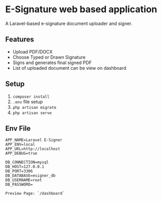 # E-Signature web based application

A Laravel-based e-signature document uploader and signer.

## Features
- Upload PDF/DOCX
- Choose Typed or Drawn Signature
- Signs and generates final signed PDF
- List of uploaded document can be view on dashboard

## Setup
1. `composer install`
2. `.env` file setup
3. `php artisan migrate`
4. `php artisan serve`

## Env File
```env
APP_NAME=Laravel E-Signer
APP_ENV=local
APP_URL=http://localhost
APP_DEBUG=true

DB_CONNECTION=mysql
DB_HOST=127.0.0.1
DB_PORT=3306
DB_DATABASE=esigner_db
DB_USERNAME=root
DB_PASSWORD=

Preview Page: `/dashboard`
